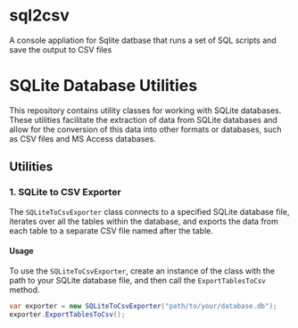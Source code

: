 # sql2csv

A console appliation for Sqlite datbase that runs a set of SQL scripts and save the output to CSV files

# SQLite Database Utilities

This repository contains utility classes for working with SQLite databases. These utilities facilitate the extraction of data from SQLite databases and allow for the conversion of this data into other formats or databases, such as CSV files and MS Access databases.

## Utilities

### 1. SQLite to CSV Exporter

The `SQLiteToCsvExporter` class connects to a specified SQLite database file, iterates over all the tables within the database, and exports the data from each table to a separate CSV file named after the table.

#### Usage

To use the `SQLiteToCsvExporter`, create an instance of the class with the path to your SQLite database file, and then call the `ExportTablesToCsv` method.

```csharp
var exporter = new SQLiteToCsvExporter("path/to/your/database.db");
exporter.ExportTablesToCsv();
```

